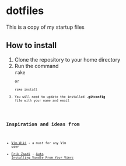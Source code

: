 # dotfiles

This is a copy of my startup files

## How to install

1. Clone the repository to your home directory
2. Run the command  
    <code>rake<code>  
    or  
    <code>rake install<code>
3. You will need to update the installed **.gitconfig** file with your name and email

## Inspiration and ideas from

* [Vim Wiki](http://vim.wikia.com) - a must for any Vim user
* [Erik Zaadi](http://github.com/erikzaadi) - [Auto Installing Vundle From Your Vimrc](http://www.erikzaadi.com/2012/03/19/auto-installing-vundle-from-your-vimrc/)

